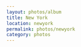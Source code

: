 ```yaml
---
layout: photos/album
title: New York
location: newyork
permalink: photos/newyork
category: photos
---
```

